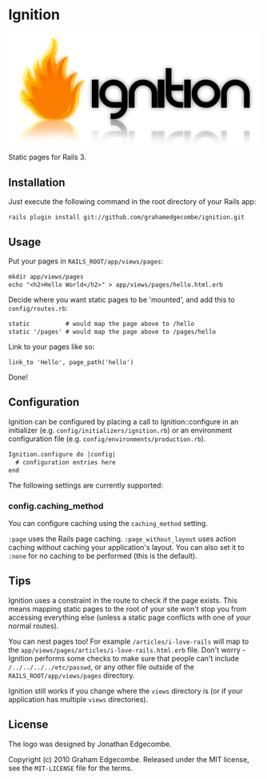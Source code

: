# Ignition

![Ignition logo](https://github.com/grahamedgecombe/ignition/raw/master/doc/logo.png)

Static pages for Rails 3.

## Installation

Just execute the following command in the root directory of your Rails app:

    rails plugin install git://github.com/grahamedgecombe/ignition.git

## Usage

Put your pages in `RAILS_ROOT/app/views/pages`:

    mkdir app/views/pages
    echo "<h2>Hello World</h2>" > app/views/pages/hello.html.erb

Decide where you want static pages to be 'mounted', and add this to
`config/routes.rb`:

    static          # would map the page above to /hello
    static '/pages' # would map the page above to /pages/hello

Link to your pages like so:

    link_to 'Hello', page_path('hello')

Done!

## Configuration

Ignition can be configured by placing a call to Ignition::configure in an
initializer (e.g. `config/initializers/ignition.rb`) or an environment
configuration file (e.g. `config/environments/production.rb`).

    Ignition.configure do |config|
      # configuration entries here
    end

The following settings are currently supported:

### config.caching_method

You can configure caching using the `caching_method` setting.

`:page` uses the Rails page caching. `:page_without_layout` uses
action caching without caching your application's layout. You can also set it
to `:none` for no caching to be performed (this is the default).

## Tips

Ignition uses a constraint in the route to check if the page exists. This means
mapping static pages to the root of your site won't stop you from accessing
everything else (unless a static page conflicts with one of your normal
routes).

You can nest pages too! For example `/articles/i-love-rails` will map to
the `app/views/pages/articles/i-love-rails.html.erb` file. Don't
worry - Ignition performs some checks to make sure that people can't include
`/../../../../etc/passwd`, or any other file outside of the
`RAILS_ROOT/app/views/pages` directory.

Ignition still works if you change where the `views` directory is (or if
your application has multiple `views` directories).

## License

The logo was designed by Jonathan Edgecombe.

Copyright (c) 2010 Graham Edgecombe.
Released under the MIT license, see the `MIT-LICENSE` file for the terms.

